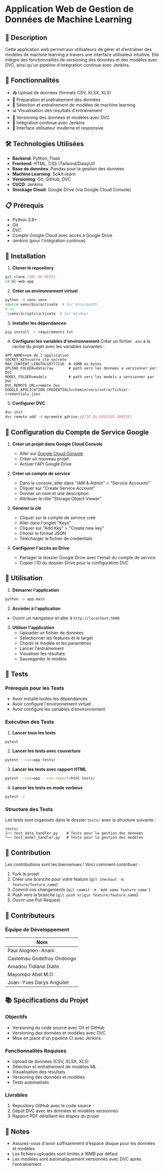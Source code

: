 # Application Web de Gestion de Données de Machine Learning

## 📝 Description

Cette application web permet aux utilisateurs de gérer et d'entraîner des modèles de machine learning à travers une interface utilisateur intuitive. Elle intègre des fonctionnalités de versioning des données et des modèles avec DVC, ainsi qu'un pipeline d'intégration continue avec Jenkins.

## 🎯 Fonctionnalités

- 📤 Upload de données (formats CSV, XLSX, XLS)
- 🔄 Préparation et prétraitement des données
- 🤖 Sélection et entraînement de modèles de machine learning
- 📊 Visualisation des résultats d'entraînement
- 🔄 Versioning des données et modèles avec DVC
- 🔄 Intégration continue avec Jenkins
- 📱 Interface utilisateur moderne et responsive

## 🛠️ Technologies Utilisées

- **Backend**: Python, Flask
- **Frontend**: HTML, CSS (Tailwind/DaisyUI)
- **Base de données**: Pandas pour la gestion des données
- **Machine Learning**: Scikit-learn
- **Versioning**: Git, GitHub, DVC
- **CI/CD**: Jenkins
- **Stockage Cloud**: Google Drive (via Google Cloud Console)

## 📋 Prérequis

- Python 3.8+
- Git
- DVC
- Compte Google Cloud avec accès à Google Drive
- Jenkins (pour l'intégration continue)

## 🔧 Installation

1. **Cloner le repository**

```bash
git clone [URL_DU_REPO]
cd ml-web-app
```

2. **Créer un environnement virtuel**

```bash
python -m venv venv
source venv/bin/activate  # Sur Unix/macOS
# ou
.\venv\Scripts\activate  # Sur Windows
```

3. **Installer les dépendances**

```bash
pip install -r requirements.txt
```

4. **Configurer les variables d'environnement**
   Créer un fichier `.env` à la racine du projet avec les variables suivantes :

```env
APP_NAME=nom de l'application
SECRET_KEY=votre_clé_secrète
MAX_CONTENT_LENGTH=16777216  # 16MB en bytes
UPLOAD_FOLDER=data/raw       # path vers les donnees a versionner par DVC
MODEL_FOLDER=models          # path vers les models a versionner par DVC
DVC_REMOTE_URL=remote dvc
GOOGLE_APPLICATION_CREDENTIALS=chemin/vers/votre/fichier-credentials.json
```

5. **Configurer DVC**

```bash
dvc init
dvc remote add -d myremote gdrive://[ID_DU_DOSSIER_GDRIVE]
```

## 🔑 Configuration du Compte de Service Google

1. **Créer un projet dans Google Cloud Console**

   - Aller sur [Google Cloud Console](https://console.cloud.google.com)
   - Créer un nouveau projet
   - Activer l'API Google Drive

2. **Créer un compte de service**

   - Dans la console, aller dans "IAM & Admin" > "Service Accounts"
   - Cliquer sur "Create Service Account"
   - Donner un nom et une description
   - Attribuer le rôle "Storage Object Viewer"

3. **Générer la clé**

   - Cliquer sur le compte de service créé
   - Aller dans l'onglet "Keys"
   - Cliquer sur "Add Key" > "Create new key"
   - Choisir le format JSON
   - Télécharger le fichier de credentials

4. **Configurer l'accès au Drive**
   - Partager le dossier Google Drive avec l'email du compte de service
   - Copier l'ID du dossier Drive pour la configuration DVC

## 🚀 Utilisation

1. **Démarrer l'application**

```bash
python -m app.main
```

2. **Accéder à l'application**

- Ouvrir un navigateur et aller à `http://localhost:5000`

3. **Utiliser l'application**
   - Uploader un fichier de données
   - Sélectionner les features et le target
   - Choisir le modèle et les paramètres
   - Lancer l'entraînement
   - Visualiser les résultats
   - Sauvegarder le modèle

## 🧪 Tests

### Prérequis pour les Tests

- Avoir installé toutes les dépendances
- Avoir configuré l'environnement virtuel
- Avoir configuré les variables d'environnement

### Exécution des Tests

1. **Lancer tous les tests**

```bash
pytest
```

2. **Lancer les tests avec couverture**

```bash
pytest --cov=app tests/
```

3. **Lancer les tests avec rapport HTML**

```bash
pytest --cov=app --cov-report=html tests/
```

4. **Lancer les tests en mode verbeux**

```bash
pytest -v
```

### Structure des Tests

Les tests sont organisés dans le dossier `tests/` avec la structure suivante :

```
tests/
├── test_data_handler.py    # Tests pour la gestion des données
└── test_model_handler.py   # Tests pour la gestion des modèles
```

## 🤝 Contribution

Les contributions sont les bienvenues ! Voici comment contribuer :

1. Fork le projet
2. Créer une branche pour votre feature (`git checkout -b feature/feature_name`)
3. Commit vos changements (`git commit -m 'Add some feature_name'`)
4. Push vers la branche (`git push origin feature/feature_name`)
5. Ouvrir une Pull Request

## 👥 Contributeurs

### Équipe de Développement

| Nom                               | 
| --------------------------------- | 
| Paul Alognon-Anani                | 
| Castelnau Godefroy Ondongo        | 
| Amadou Tidiane Diallo             | 
| Mayombo Abel M.O                  | 
| Joan-Yves Darys Anguilet          | 

## 📚 Spécifications du Projet

### Objectifs

- Versioning du code source avec Git et GitHub
- Versioning des données et modèles avec DVC
- Mise en place d'un pipeline CI avec Jenkins

### Fonctionnalités Requises

- Upload de données (CSV, XLSX, XLS)
- Sélection et entraînement de modèles ML
- Visualisation des résultats
- Versioning des données et modèles
- Tests automatisés

### Livrables

1. Repository GitHub avec le code source
2. Dépôt DVC avec les données et modèles versionnés
3. Rapport PDF détaillant les étapes du projet

## 📝 Notes

- Assurez-vous d'avoir suffisamment d'espace disque pour les données et modèles
- Les fichiers uploadés sont limités à 16MB par défaut
- Les modèles sont automatiquement versionnés avec DVC après l'entraînement
